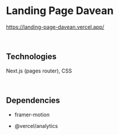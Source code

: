 # Landing Page Davean

https://landing-page-davean.vercel.app/

<br>

## Technologies

Next.js (pages router), CSS

<br>

## Dependencies
 
- framer-motion

- @vercel/analytics